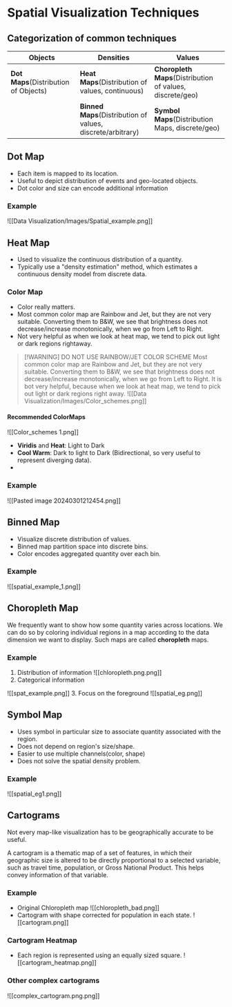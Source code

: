 ---
---

# Spatial Visualization Techniques
## Categorization of common techniques

| Objects                               | Densities                                                   | Values                                                    |
| ------------------------------------- | ----------------------------------------------------------- | --------------------------------------------------------- |
| **Dot Maps**(Distribution of Objects) | **Heat Maps**(Distribution of values, continuous)           | **Choropleth Maps**(Distribution of values, discrete/geo) |
|                                       | **Binned Maps**(Distribution of values, discrete/arbitrary) | **Symbol Maps**(Distribution Maps, discrete/geo)          |
## Dot Map
- Each item is mapped to its location.
- Useful to depict distribution of events and geo-located objects.
- Dot color and size can encode additional information

### Example
![[Data Visualization/Images/Spatial_example.png]]
## Heat Map
- Used to visualize the continuous distribution of a quantity.
- Typically use a "density estimation" method, which estimates a continuous density model from discrete data.

### Color Map
- Color really matters.
- Most common color map are Rainbow and Jet, but they are not very suitable. Converting them to B&W, we see that brightness does not decrease/increase monotonically, when we go from Left to Right.
- Not very helpful as when we look at heat map, we tend to pick out light or dark regions rightaway.

> [!WARNING] DO NOT USE RAINBOW/JET COLOR SCHEME
> Most common color map are Rainbow and Jet, but they are not very suitable. Converting them to B&W, we see that brightness does not decrease/increase monotonically, when we go from Left to Right. It is bot very helpful, because when we look at heat map, we tend to pick out light or dark regions right away.
> ![[Data Visualization/Images/Color_schemes.png]]
>  

#### Recommended ColorMaps
![[Color_schemes 1.png]]
- **Viridis** and **Heat**: Light to Dark
- **Cool Warm**: Dark to light to Dark (Bidirectional, so very useful to represent diverging data).
- 
### Example
![[Pasted image 20240301212454.png]]
## Binned Map
- Visualize discrete distribution of values.
- Binned map partition space into discrete bins. 
- Color encodes aggregated quantity over each bin.
### Example
![[spatial_example_1.png]]

## Choropleth Map
We frequently want to show how some quantity varies across locations. We can do so by coloring individual regions in a map according to the data dimension we want to display. Such maps are called **choropleth** maps.
### Example

1. Distribution of information
![[chloropleth.png.png]]
2. Categorical information

![[spat_example.png]]
3. Focus on the foreground
![[spatial_eg.png]]

## Symbol Map
- Uses symbol in particular size to associate quantity associated with the region.
- Does not depend on region's size/shape.
- Easier to use multiple channels(color, shape)
- Does not solve the spatial density problem.

### Example
![[spatial_eg1.png]]

## Cartograms
Not every map-like visualization has to be geographically accurate to be useful. 

A cartogram is a thematic map of a set of features, in which their geographic size is altered to be directly proportional to a selected variable, such as travel time, population, or Gross National Product. This helps convey information of that variable.

### Example
- Original Chloropleth map
![[chloropleth_bad.png]]
- Cartogram with shape corrected for population in each state.
![[cartogram.png]]
### Cartogram Heatmap
- Each region is represented using an equally sized square.
![[cartogram_heatmap.png]]
### Other complex cartograms
![[complex_cartogram.png.png]]

